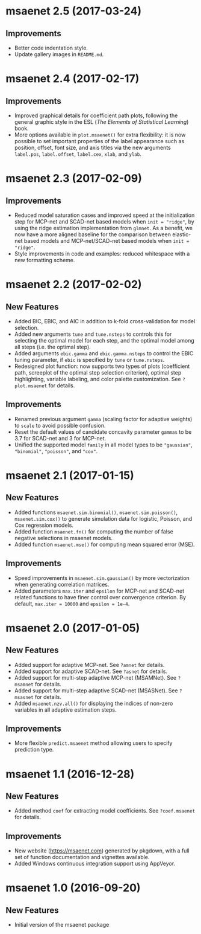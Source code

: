 # msaenet 2.5 (2017-03-24)

## Improvements

- Better code indentation style.
- Update gallery images in `README.md`.

# msaenet 2.4 (2017-02-17)

## Improvements

- Improved graphical details for coefficient path plots, following the general graphic style in the ESL (*The Elements of Statistical Learning*) book.
- More options available in `plot.msaenet()` for extra flexibility: it is now possible to set important properties of the label appearance such as position, offset, font size, and axis titles via the new arguments `label.pos`, `label.offset`, `label.cex`, `xlab`, and `ylab`.

# msaenet 2.3 (2017-02-09)

## Improvements

- Reduced model saturation cases and improved speed at the initialization step for MCP-net and SCAD-net based models when `init = "ridge"`, by using the ridge estimation implementation from `glmnet`. As a benefit, we now have a more aligned baseline for the comparison between elastic-net based models and MCP-net/SCAD-net based models when `init = "ridge"`.
- Style improvements in code and examples: reduced whitespace with a new formatting scheme.

# msaenet 2.2 (2017-02-02)

## New Features

- Added BIC, EBIC, and AIC in addition to k-fold cross-validation for model selection.
- Added new arguments `tune` and `tune.nsteps` to controls this for selecting the optimal model for each step, and the optimal model among all steps (i.e. the optimal step).
- Added arguments `ebic.gamma` and `ebic.gamma.nsteps` to control the EBIC tuning parameter, if `ebic` is specified by `tune` or `tune.nsteps`.
- Redesigned plot function: now supports two types of plots (coefficient path, screeplot of the optimal step selection criterion), optimal step highlighting, variable labeling, and color palette customization. See `?plot.msaenet` for details.

## Improvements

- Renamed previous argument `gamma` (scaling factor for adaptive weights) to `scale` to avoid possible confusion.
- Reset the default values of candidate concavity parameter `gammas` to be 3.7 for SCAD-net and 3 for MCP-net.
- Unified the supported model `family` in all model types to be `"gaussian"`, `"binomial"`, `"poisson"`, and `"cox"`.

# msaenet 2.1 (2017-01-15)

## New Features

- Added functions `msaenet.sim.binomial()`, `msaenet.sim.poisson()`, `msaenet.sim.cox()` to generate simulation data for logistic, Poisson, and Cox regression models.
- Added function `msaenet.fn()` for computing the number of false negative selections in msaenet models.
- Added function `msaenet.mse()` for computing mean squared error (MSE).

## Improvements

- Speed improvements in `msaenet.sim.gaussian()` by more vectorization when generating correlation matrices.
- Added parameters `max.iter` and `epsilon` for MCP-net and SCAD-net related functions to have finer control over convergence criterion. By default, `max.iter = 10000` and `epsilon = 1e-4`.

# msaenet 2.0 (2017-01-05)

## New Features

- Added support for adaptive MCP-net. See `?amnet` for details.
- Added support for adaptive SCAD-net. See `?asnet` for details.
- Added support for multi-step adaptive MCP-net (MSAMNet). See `?msamnet` for details.
- Added support for multi-step adaptive SCAD-net (MSASNet). See `?msasnet` for details.
- Added `msaenet.nzv.all()` for displaying the indices of non-zero variables in all adaptive estimation steps.

## Improvements

- More flexible `predict.msaenet` method allowing users to specify prediction type.

# msaenet 1.1 (2016-12-28)

## New Features

- Added method `coef` for extracting model coefficients.
  See `?coef.msaenet` for details.

## Improvements

- New website (https://msaenet.com) generated by pkgdown,
  with a full set of function documentation and vignettes available.
- Added Windows continuous integration support using AppVeyor.

# msaenet 1.0 (2016-09-20)

## New Features

- Initial version of the msaenet package
